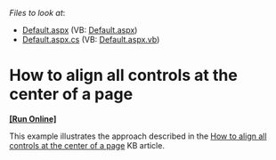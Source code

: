 <!-- default file list -->
*Files to look at*:

* [Default.aspx](./CS/Default.aspx) (VB: [Default.aspx](./VB/Default.aspx))
* [Default.aspx.cs](./CS/Default.aspx.cs) (VB: [Default.aspx.vb](./VB/Default.aspx.vb))
<!-- default file list end -->
# How to align all controls at the center of a page
<!-- run online -->
**[[Run Online]](https://codecentral.devexpress.com/t191012/)**
<!-- run online end -->


This example illustrates the approach described in the <a href="https://www.devexpress.com/Support/Center/p/T190995">How to align all controls at the center of a page</a> KB article.

<br/>


